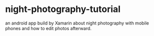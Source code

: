 # night-photography-tutorial
an android app build by Xamarin about night photography with mobile phones and how to edit photos afterward.
